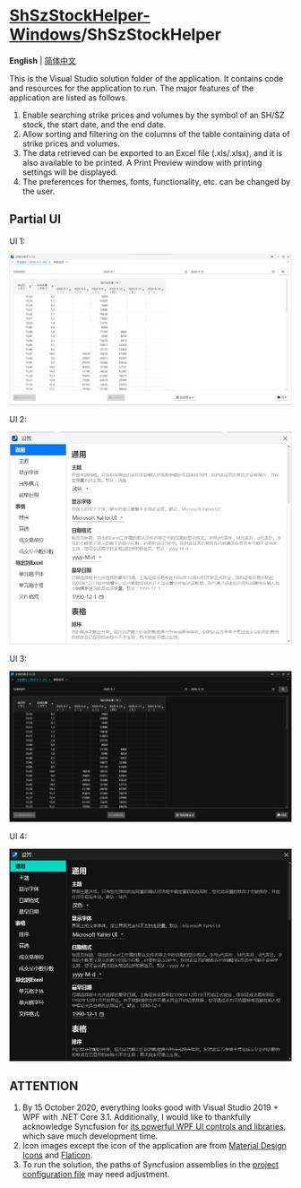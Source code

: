 # [ShSzStockHelper-Windows](https://github.com/ArvinZJC/ShSzStockHelper-Windows)/ShSzStockHelper

**English** | [简体中文](https://github.com/ArvinZJC/ShSzStockHelper-Windows/blob/master/ShSzStockHelper/README-zhCN.md)

This is the Visual Studio solution folder of the application. It contains code and resources for the application to run. The major features of the application are listed as follows.

1. Enable searching strike prices and volumes by the symbol of an SH/SZ stock, the start date, and the end date.
2. Allow sorting and filtering on the columns of the table containing data of strike prices and volumes.
3. The data retrieved can be exported to an Excel file (.xls/.xlsx), and it is also available to be printed. A Print Preview window with printing settings will be displayed.
4. The preferences for themes, fonts, functionality, etc. can be changed by the user.

## Partial UI

UI 1:

![UI1.jpg](./Images_README/UI1.jpg)

UI 2:

![UI2.jpg](./Images_README/UI2.jpg)

UI 3:

![UI3.jpg](./Images_README/UI3.jpg)

UI 4:

![UI4.jpg](./Images_README/UI4.jpg)

## ATTENTION

1. By 15 October 2020, everything looks good with Visual Studio 2019 + WPF with .NET Core 3.1. Additionally, I would like to thankfully acknowledge Syncfusion for [its powerful WPF UI controls and libraries](https://www.syncfusion.com/wpf-ui-controls), which save much development time.
2. Icon images except the icon of the application are from [Material Design Icons](https://material.io/resources/icons/?style=baseline) and [Flaticon](https://www.flaticon.com/).
3. To run the solution, the paths of Syncfusion assemblies in the [project configuration file](https://github.com/ArvinZJC/ShSzStockHelper-Windows/blob/master/ShSzStockHelper/ShSzStockHelper.csproj) may need adjustment.

